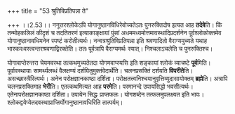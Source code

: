 +++
title = "53 श्रुतिविप्रतिपन्ना ते"

+++
।।2.53।। ननूत्तरश्लोकेऽपि योगानुष्ठानविधिरेवोच्यतेऽतः पुनरुक्तिदोष इत्यत
आह **तदेवे**ति। किं तन्मोहकलिलं कीदृशं च तदतितरणं इत्याकाङ्क्षायां
पुंसां अधममध्यमोत्तमावस्थादिप्रदर्शनेन पूर्वश्लोकोक्तमेव
योगानुष्ठानावधिमनेन स्पष्टं करोतीत्यर्थः। नन्वत्रश्रुतिविप्रतिपन्ना इति
श्रवणादितो वैराग्यमुच्यते यथाह भास्करःवस्त्वन्तरश्रवणाद्विरक्तेति। ततः
पूर्वत्रापि वैराग्यमर्थः स्यात्। निश्चलाऽचलेति च पुनरुक्तिश्च।  
  
योगावाप्तेरुत्तरा चेयमवस्था तत्कथमुच्यतेतदा योगमवाप्स्यसि इति शङ्कायां
श्लोकं व्याचष्टे **पूर्व**मिति। पूर्वावस्थायाः सामर्थ्यलब्धं
वैलक्षण्यं दर्शयितुमुक्तंवेदार्थेति। चलनप्रसक्तिं दर्शयति 
**विपरीते**ति। असच्छास्त्रैरित्यर्थः। अनेन परोक्षज्ञानकाष्ठा दर्शिता।
परोक्षतत्त्वनिश्चयानुवृत्तिव्युदासायोक्तम् **ब्रह्मे**ति। अत्रापि
चलनप्रसक्तिमाह **भेरी**ति। एतत्कथमित्यत आह **परमे**ति। परमानन्दे
उपायसिद्धो भवसीत्यर्थः। एतेनापरोक्षज्ञानकाष्ठा दर्शिता। उपायेन सिद्धः
प्राप्तफलः। योगशब्देन तत्फलमुपलक्ष्यत इति भावः।
श्लोकद्वयेप्येतदवस्थाप्राप्तिर्योगानुष्ठानावधिरिति तात्पर्यम्।  
